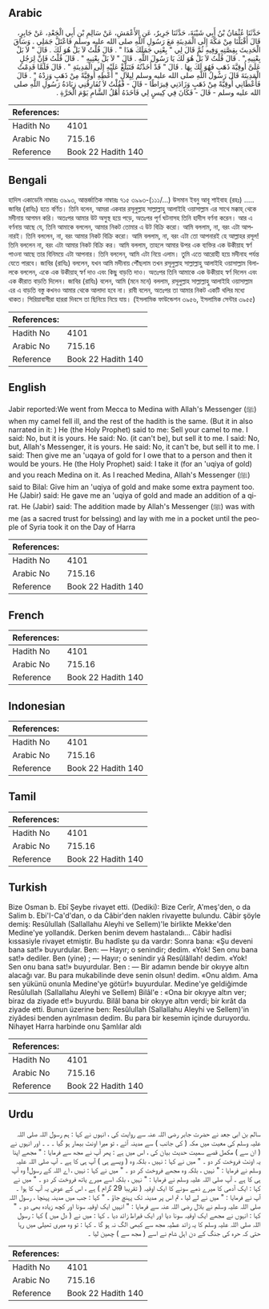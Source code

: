 ## Arabic


<div dir="rtl" lang="ar" style={{fontSize:'larger',backgroundColor:'#f8f9fa',padding:20}}>
حَدَّثَنَا عُثْمَانُ بْنُ أَبِي شَيْبَةَ، حَدَّثَنَا جَرِيرٌ، عَنِ الأَعْمَشِ، عَنْ سَالِمِ بْنِ أَبِي الْجَعْدِ، عَنْ جَابِرٍ، قَالَ أَقْبَلْنَا مِنْ مَكَّةَ إِلَى الْمَدِينَةِ مَعَ رَسُولِ اللَّهِ صلى الله عليه وسلم فَاعْتَلَّ جَمَلِي ‏.‏ وَسَاقَ الْحَدِيثَ بِقِصَّتِهِ وَفِيهِ ثُمَّ قَالَ لِي ‏"‏ بِعْنِي جَمَلَكَ هَذَا ‏"‏ ‏.‏ قَالَ قُلْتُ لاَ بَلْ هُوَ لَكَ ‏.‏ قَالَ ‏"‏ لاَ بَلْ بِعْنِيهِ ‏"‏ ‏.‏ قَالَ قُلْتُ لاَ بَلْ هُوَ لَكَ يَا رَسُولَ اللَّهِ ‏.‏ قَالَ ‏"‏ لاَ بَلْ بِعْنِيهِ ‏"‏ ‏.‏ قَالَ قُلْتُ فَإِنَّ لِرَجُلٍ عَلَىَّ أُوقِيَّةَ ذَهَبٍ فَهُوَ لَكَ بِهَا ‏.‏ قَالَ ‏"‏ قَدْ أَخَذْتُهُ فَتَبَلَّغْ عَلَيْهِ إِلَى الْمَدِينَةِ ‏"‏ ‏.‏ قَالَ فَلَمَّا قَدِمْتُ الْمَدِينَةَ قَالَ رَسُولُ اللَّهِ صلى الله عليه وسلم لِبِلاَلٍ ‏"‏ أَعْطِهِ أُوقِيَّةً مِنْ ذَهَبٍ وَزِدْهُ ‏"‏ ‏.‏ قَالَ فَأَعْطَانِي أُوقِيَّةً مِنْ ذَهَبٍ وَزَادَنِي قِيرَاطًا - قَالَ - فَقُلْتُ لاَ تُفَارِقُنِي زِيَادَةُ رَسُولِ اللَّهِ صلى الله عليه وسلم - قَالَ - فَكَانَ فِي كِيسٍ لِي فَأَخَذَهُ أَهْلُ الشَّامِ يَوْمَ الْحَرَّةِ ‏.‏
</div>
<div style={{backgroundColor:'#f8f9fa',padding:20, marginBottom: 10}}><table> <thead> <tr> <th>References:</th> <th></th> </tr> </thead> <tbody><tr><td>Hadith No</td><td>4101</td></tr><tr><td>Arabic No</td><td>715.16</td></tr><tr><td>Reference</td><td>Book 22 Hadith 140</td></tr></tbody></table></div>

## Bengali


<div dir="ltr" lang="bn" style={{fontSize:'larger',backgroundColor:'#f8f9fa',padding:20}}>
হাদিস একাডেমি নাম্বারঃ ৩৯৯৩, আন্তর্জাতিক নাম্বারঃ ৭১৫ ৩৯৯৩-(১১১/...) উসমান ইবনু আবূ শাইবাহ (রহঃ) ..... জাবির (রাযিঃ) হতে বর্ণিত। তিনি বলেন, আমরা একবার রসূলুল্লাহ সাল্লাল্লাহু আলাইহি ওয়াসাল্লাম এর সাথে মক্কাহ্ থেকে মদীনায় আগমন করি। অতঃপর আমার উট অসুস্থ হয়ে পড়ে, অতঃপর পূর্ণ ঘটনাসহ তিনি হাদীস বর্ণনা করেন। আর এ বর্ণনায় আছে যে, তিনি আমাকে বললেন, আমার নিকট তোমার এ উট বিক্রি করো। আমি বললাম, না, বরং এটা আপনারই। তিনি বললেন, না, বরং আমার নিকট বিক্রি করো। আমি বললাম, না, বরং এটা তো আপনারই হে আল্লাহর রসূল! তিনি বললেন না, বরং এটা আমার নিকট বিক্রি কর। আমি বললাম, তাহলে আমার উপর এক ব্যক্তির এক উকীয়াহ স্বর্ণ পাওনা আছে তার বিনিময়ে এটা আপনার। তিনি বললেন, আমি এটা নিয়ে এলাম। তুমি এতে আরোহী হয়ে মদীনাহ পর্যন্ত যেতে পারবে। জাবির (রাযিঃ) বললেন, যখন আমি মদীনায় পৌঁছলাম তখন রসূলুল্লাহ সাল্লাল্লাহু আলাইহি ওয়াসাল্লাম বিলালকে বললেন, একে এক উকীয়াহ্ স্বর্ণ দাও এবং কিছু বাড়তি দাও। অতঃপর তিনি আমাকে এক উকীয়াহ স্বর্ণ দিলেন এবং এক কীরাত বাড়তি দিলেন। জাবির (রাযিঃ) বলেন, আমি (মনে মনে) বললাম, রসূলুল্লাহ সাল্লাল্লাহু আলাইহি ওয়াসাল্লাম এর এ বাড়তি বস্তু কখনও আমার থেকে আলাদা হবে না। রাবী বলেন, অতঃপর তা আমার নিকট একটি থলির মধ্যে থাকত। সিরিয়াবাসীরা হাররা দিবসে তা ছিনিয়ে নিয়ে যায়। (ইসলামিক ফাউন্ডেশন ৩৯৫৬, ইসলামিক সেন্টার ৩৯৫৫)
</div>
<div style={{backgroundColor:'#f8f9fa',padding:20, marginBottom: 10}}><table> <thead> <tr> <th>References:</th> <th></th> </tr> </thead> <tbody><tr><td>Hadith No</td><td>4101</td></tr><tr><td>Arabic No</td><td>715.16</td></tr><tr><td>Reference</td><td>Book 22 Hadith 140</td></tr></tbody></table></div>

## English


<div dir="ltr" lang="en" style={{fontSize:'larger',backgroundColor:'#f8f9fa',padding:20}}>
Jabir reported:We went from Mecca to Medina with Allah's Messenger (ﷺ) when my camel fell ill, and the rest of the hadith is the same. (But it in also narrated in it: ) He (the Holy Prophet) said to me: Sell your camel to me. I said: No, but it is yours. He said: No. (it can't be), but sell it to me. I said: No, but, Allah's Messenger, it is yours. He said: No, it can't be, but sell it to me. I said: Then give me an 'uqaya of gold for I owe that to a person and then it would be yours. He (the Holy Prophet) said: I take it (for an 'uqiya of gold) and you reach Medina on it. As I reached Medina, Allah's Messenger (ﷺ) said to Bilal: Give him an 'uqiya of gold and make some extra payment too. He (Jabir) said: He gave me an 'uqiya of gold and made an addition of a qirat. He (Jabir) said: The addition made by Allah's Messenger (ﷺ) was with me (as a sacred trust for belssing) and lay with me in a pocket until the people of Syria took it on the Day of Harra
</div>
<div style={{backgroundColor:'#f8f9fa',padding:20, marginBottom: 10}}><table> <thead> <tr> <th>References:</th> <th></th> </tr> </thead> <tbody><tr><td>Hadith No</td><td>4101</td></tr><tr><td>Arabic No</td><td>715.16</td></tr><tr><td>Reference</td><td>Book 22 Hadith 140</td></tr></tbody></table></div>

## French


<div dir="ltr" lang="fr" style={{fontSize:'larger',backgroundColor:'#f8f9fa',padding:20}}>

</div>
<div style={{backgroundColor:'#f8f9fa',padding:20, marginBottom: 10}}><table> <thead> <tr> <th>References:</th> <th></th> </tr> </thead> <tbody><tr><td>Hadith No</td><td>4101</td></tr><tr><td>Arabic No</td><td>715.16</td></tr><tr><td>Reference</td><td>Book 22 Hadith 140</td></tr></tbody></table></div>

## Indonesian


<div dir="ltr" lang="id" style={{fontSize:'larger',backgroundColor:'#f8f9fa',padding:20}}>

</div>
<div style={{backgroundColor:'#f8f9fa',padding:20, marginBottom: 10}}><table> <thead> <tr> <th>References:</th> <th></th> </tr> </thead> <tbody><tr><td>Hadith No</td><td>4101</td></tr><tr><td>Arabic No</td><td>715.16</td></tr><tr><td>Reference</td><td>Book 22 Hadith 140</td></tr></tbody></table></div>

## Tamil


<div dir="ltr" lang="ta" style={{fontSize:'larger',backgroundColor:'#f8f9fa',padding:20}}>

</div>
<div style={{backgroundColor:'#f8f9fa',padding:20, marginBottom: 10}}><table> <thead> <tr> <th>References:</th> <th></th> </tr> </thead> <tbody><tr><td>Hadith No</td><td>4101</td></tr><tr><td>Arabic No</td><td>715.16</td></tr><tr><td>Reference</td><td>Book 22 Hadith 140</td></tr></tbody></table></div>

## Turkish


<div dir="ltr" lang="tr" style={{fontSize:'larger',backgroundColor:'#f8f9fa',padding:20}}>
Bize Osman b. Ebî Şeybe rivayet etti. (Dediki): Bize Cerîr, A'meş'den, o da Salim b. Ebi'I-Ca'd'dan, o da Câbir'den naklen rivayette bulundu. Câbir şöyle demiş: Resûlullah (Sallallahu Aleyhi ve Sellem)'le birlikte Mekke'den Medine'ye yollandık. Derken benim devem hastalandı... Câbir hadîsi kıssasiyle rivayet etmiştir. Bu hadîste şu da vardır: Sonra bana: «Şu deveni bana sat!» buyurdular. Ben: — Hayır; o senindir; dedim. «Yok! Sen onu bana sat!» dediler. Ben (yine) ; — Hayır; o senindir yâ Resûlâllah! dedim. «Yok! Sen onu bana sat!» buyurdular. Ben : — Bir adamın bende bir okıyye altın alacağı var. Bu para mukabilinde deve senin olsun! dedim. «Onu aldım. Ama sen yükünü onunla Medine'ye götür!» buyurdular. Medine'ye geldiğimde Resûlullah (Sallallahu Aleyhi ve Sellem) Bilâl'e : «Ona bir okıyye altın ver; biraz da ziyade et!» buyurdu. Bilâl bana bir okıyye altın verdi; bir kırât da ziyade etti. Bunun üzerine ben: Resûlullah (Sallallahu Aleyhi ve Sellem)'in ziyâdesi benden ayrılmasın dedim. Bu para bir kesemin içinde duruyordu. Nihayet Harra harbinde onu Şamlılar aldı
</div>
<div style={{backgroundColor:'#f8f9fa',padding:20, marginBottom: 10}}><table> <thead> <tr> <th>References:</th> <th></th> </tr> </thead> <tbody><tr><td>Hadith No</td><td>4101</td></tr><tr><td>Arabic No</td><td>715.16</td></tr><tr><td>Reference</td><td>Book 22 Hadith 140</td></tr></tbody></table></div>

## Urdu


<div dir="rtl" lang="ur" style={{fontSize:'larger',backgroundColor:'#f8f9fa',padding:20}}>
سالم بن ابی جعد نے حضرت جابر رضی اللہ عنہ سے روایت کی ، انہوں نے کہا : ہم رسول اللہ صلی اللہ علیہ وسلم کی معیت میں مکہ ( کی جانب ) سے مدینہ آئے ، تو میرا اونٹ بیمار ہو گیا ۔ ۔ ۔ اور انہوں نے ( ان سے ) مکمل قصے سمیت حدیث بیان کی ، اس میں ہے : پھر آپ نے مجھ سے فرمایا : " مجھے اپنا یہ اونٹ فروخت کر دو ۔ " میں نے کہا : نہیں ، بلکہ وہ ( ویسے ہی ) آپ ہی کا ہے ۔ آپ صلی اللہ علیہ وسلم نے فرمایا : " نہیں ، بلکہ وہ مجھے فروخت کر دو ۔ " میں نے کہا : نہیں ، اے اللہ کے رسول! وہ آپ ہی کا ہے ۔ آپ صلی اللہ علیہ وسلم نے فرمایا : " نہیں ، بلکہ اسے میرے یاتھ فروخت کر دو ۔ " میں نے کہا : ایک آدمی کا میرے ذمے سونے کا ایک اوقیہ ( تقریبا 29 گرام ) ہے ، اس کے عوض یہ آپ کا ہوا ۔ آپ نے فرمایا : " میں نے لے لیا ، تم اس پر مدینہ تک پہنچ جاؤ ۔ " کہا : جب میں مدینہ پہنچا ، رسول اللہ صلی اللہ علیہ وسلم نے بلال رضی اللہ عنہ سے فرمایا : " انہیں ایک اوقیہ سونا اور کچھ زیادہ بھی دو ۔ " کہا : انہوں نے مجھے ایک اوقیہ سونا دیا اور ایک قیراط زائد دیا ۔ کہا : میں نے ( دل میں ) کہا : رسول اللہ صلی اللہ علیہ وسلم کا یہ زائد عطیہ مجھ سے کبھی الگ نہ ہو گا ۔ کہا : تو وہ میری تھیلی میں رہا حتی کہ حرہ کی جنگ کے دن اہل شام نے اسے ( مجھ سے ) چھین لیا ۔
</div>
<div style={{backgroundColor:'#f8f9fa',padding:20, marginBottom: 10}}><table> <thead> <tr> <th>References:</th> <th></th> </tr> </thead> <tbody><tr><td>Hadith No</td><td>4101</td></tr><tr><td>Arabic No</td><td>715.16</td></tr><tr><td>Reference</td><td>Book 22 Hadith 140</td></tr></tbody></table></div>
